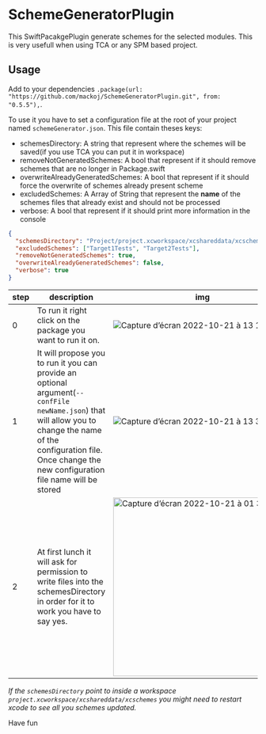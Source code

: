 # SchemeGeneratorPlugin

This SwiftPacakgePlugin generate schemes for the selected modules. This is very usefull when using TCA or any SPM based project.

## Usage

Add to your dependencies `.package(url: "https://github.com/mackoj/SchemeGeneratorPlugin.git", from: "0.5.5"),`.

To use it you have to set a configuration file at the root of your project named `schemeGenerator.json`.
This file contain theses keys:
- schemesDirectory: A string that represent where the schemes will be saved(if you use TCA you can put it in workspace)
- removeNotGeneratedSchemes: A bool that represent if it should remove schemes that are no longer in Package.swift
- overwriteAlreadyGeneratedSchemes: A bool that represent if it should force the overwrite of schemes already present scheme
- excludedSchemes: A Array of String that represent the **name** of the schemes files that already exist and should not be processed 
- verbose: A bool that represent if it should print more information in the console
```json
{
  "schemesDirectory": "Project/project.xcworkspace/xcshareddata/xcschemes",
  "excludedSchemes": ["Target1Tests", "Target2Tests"],
  "removeNotGeneratedSchemes": true,
  "overwriteAlreadyGeneratedSchemes": false,
  "verbose": true
}
```

| step | description | img |
| --- | --- | --- |
| 0 | To run it right click on the package you want to run it on. | ![Capture d’écran 2022-10-21 à 13 16 35](https://user-images.githubusercontent.com/661647/197189715-d810a52d-ce88-4371-9c9d-09d6d41fe883.png) |
| 1 | It will propose you to run it you can provide an optional argument(`--confFile newName.json`) that will allow you to change the name of the configuration file. Once change the new configuration file name will be stored | ![Capture d’écran 2022-10-21 à 13 38 29](https://user-images.githubusercontent.com/661647/197189807-327b51b5-5f5b-4162-a433-a4c3215e67ec.png) |
| 2 | At first lunch it will ask for permission to write files into the schemesDirectory in order for it to work you have to say yes. | <img width="361" alt="Capture d’écran 2022-10-21 à 01 35 07" src="https://user-images.githubusercontent.com/661647/200274173-e3e1e1f7-9d93-4a5e-ac4e-062e6cbc5200.png"> |

_If the `schemesDirectory` point to inside a workspace `project.xcworkspace/xcshareddata/xcschemes` you might need to restart xcode to see all you schemes updated._

Have fun
